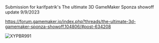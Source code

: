 Submission for karifpatrik's The ultimate 3D GameMaker Sponza showoff
update 9/9/2023

https://forum.gamemaker.io/index.php?threads/the-ultimate-3d-gamemaker-sponza-showoff.104806/#post-634208

![XYPBR991](https://github.com/xygthop3/Sponza-PBR/assets/5284107/dd6945ec-1151-46e6-bcaf-5c291992bc40)
